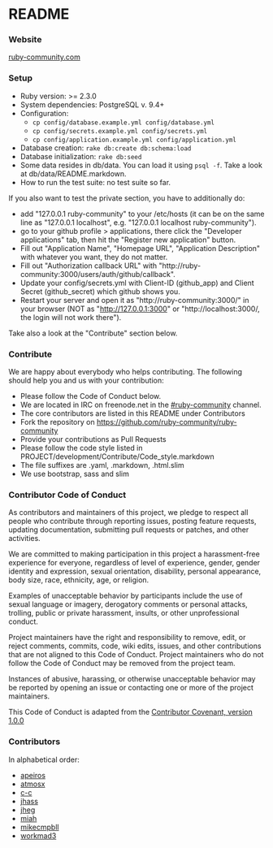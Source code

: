 README
======


### Website

[ruby-community.com](http://ruby-community.com)


### Setup

* Ruby version: >= 2.3.0
* System dependencies: PostgreSQL v. 9.4+
* Configuration:
  * `cp config/database.example.yml config/database.yml`
  * `cp config/secrets.example.yml config/secrets.yml`
  * `cp config/application.example.yml config/application.yml`
* Database creation: `rake db:create db:schema:load`
* Database initialization: `rake db:seed`
* Some data resides in db/data. You can load it using `psql -f`. Take a look at db/data/README.markdown.
* How to run the test suite: no test suite so far.

If you also want to test the private section, you have to additionally do:

* add "127.0.0.1 ruby-community" to your /etc/hosts (it can be on the same line as "127.0.0.1 localhost", e.g. "127.0.0.1 localhost ruby-community").
* go to your github profile > applications, there click the "Developer applications" tab, then hit the "Register new application" button.
* Fill out "Application Name", "Homepage URL", "Application Description" with whatever you want, they do not matter.
* Fill out "Authorization callback URL" with "http://ruby-community:3000/users/auth/github/callback".
* Update your config/secrets.yml with Client-ID (github\_app) and Client Secret (github\_secret) which github shows you.
* Restart your server and open it as "http://ruby-community:3000/" in your browser (NOT as "http://127.0.0.1:3000" or "http://localhost:3000/, the login will not work there").

Take also a look at the "Contribute" section below.


### Contribute

We are happy about everybody who helps contributing.
The following should help you and us with your contribution:

* Please follow the Code of Conduct below.
* We are located in IRC on freenode.net in the [#ruby-community](irc://irc.freenode.net/#ruby-community) channel.
* The core contributors are listed in this README under Contributors
* Fork the repository on https://github.com/ruby-community/ruby-community
* Provide your contributions as Pull Requests
* Please follow the code style listed in PROJECT/development/Contribute/Code_style.markdown
* The file suffixes are .yaml, .markdown, .html.slim
* We use bootstrap, sass and slim


### Contributor Code of Conduct

As contributors and maintainers of this project, we pledge to respect all people who
contribute through reporting issues, posting feature requests, updating documentation,
submitting pull requests or patches, and other activities.

We are committed to making participation in this project a harassment-free experience for
everyone, regardless of level of experience, gender, gender identity and expression,
sexual orientation, disability, personal appearance, body size, race, ethnicity, age, or religion.

Examples of unacceptable behavior by participants include the use of sexual language or
imagery, derogatory comments or personal attacks, trolling, public or private harassment,
insults, or other unprofessional conduct.

Project maintainers have the right and responsibility to remove, edit, or reject comments,
commits, code, wiki edits, issues, and other contributions that are not aligned to this
Code of Conduct. Project maintainers who do not follow the Code of Conduct may be removed
from the project team.

Instances of abusive, harassing, or otherwise unacceptable behavior may be reported by
opening an issue or contacting one or more of the project maintainers.

This Code of Conduct is adapted from the [Contributor Covenant, version 1.0.0](http://contributor-covenant.org/version/1/0/0/)


### Contributors

In alphabetical order:

* [apeiros](https://github.com/apeiros)
* [atmosx](https://github.com/atmosx)
* [c-c](https://github.com/csmr)
* [jhass](https://github.com/jhass)
* [jheg](https://github.com/jheg)
* [miah](https://github.com/miah)
* [mikecmpbll](https://github.com/mikecmpbll)
* [workmad3](https://github.com/workmad3)
